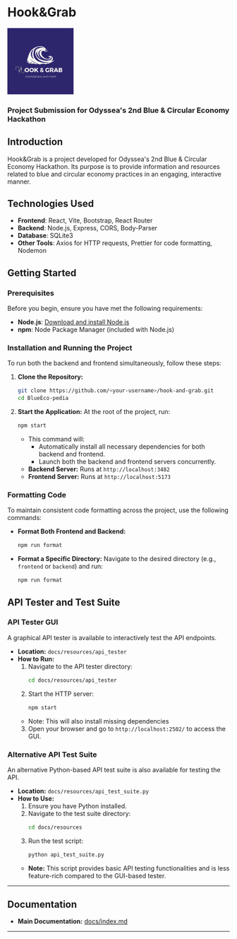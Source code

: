 # Hook&Grab

<img src="presentation/logo.png" alt="Hook&Grab Logo" width="150" />

### Project Submission for Odyssea's 2nd Blue & Circular Economy Hackathon

## Introduction
Hook&Grab is a project developed for Odyssea's 2nd Blue & Circular Economy Hackathon. Its purpose is to provide information and resources related to blue and circular economy practices in an engaging, interactive manner.

## Technologies Used
- **Frontend**: React, Vite, Bootstrap, React Router
- **Backend**: Node.js, Express, CORS, Body-Parser
- **Database**: SQLite3
- **Other Tools**: Axios for HTTP requests, Prettier for code formatting, Nodemon

## Getting Started

### Prerequisites
Before you begin, ensure you have met the following requirements:
- **Node.js**: [Download and install Node.js](https://nodejs.org/)
- **npm**: Node Package Manager (included with Node.js)

### Installation and Running the Project
To run both the backend and frontend simultaneously, follow these steps:

1. **Clone the Repository:**
   ```bash
   git clone https://github.com/<your-username>/hook-and-grab.git
   cd BlueEco-pedia
   ```

2. **Start the Application:**
   At the root of the project, run:
   ```bash
   npm start
   ```
   - This command will:
     - Automatically install all necessary dependencies for both backend and frontend.
     - Launch both the backend and frontend servers concurrently.
   - **Backend Server:** Runs at `http://localhost:3482`
   - **Frontend Server:** Runs at `http://localhost:5173`

### Formatting Code
To maintain consistent code formatting across the project, use the following commands:

- **Format Both Frontend and Backend:**
  ```bash
  npm run format
  ```

- **Format a Specific Directory:**
  Navigate to the desired directory (e.g., `frontend` or `backend`) and run:
  ```bash
  npm run format
  ```

## API Tester and Test Suite

### API Tester GUI
A graphical API tester is available to interactively test the API endpoints.

- **Location:** `docs/resources/api_tester`
- **How to Run:**
  1. Navigate to the API tester directory:
     ```bash
     cd docs/resources/api_tester
     ```
  2. Start the HTTP server:
     ```bash
     npm start
     ```
    - Note: This will also install missing dependencies
  3. Open your browser and go to `http://localhost:2502/` to access the GUI.

### Alternative API Test Suite
An alternative Python-based API test suite is also available for testing the API.

- **Location:** `docs/resources/api_test_suite.py`
- **How to Use:**
  1. Ensure you have Python installed.
  2. Navigate to the test suite directory:
     ```bash
     cd docs/resources
     ```
  3. Run the test script:
     ```bash
     python api_test_suite.py
     ```
  - **Note:** This script provides basic API testing functionalities and is less feature-rich compared to the GUI-based tester.

---

## Documentation

- **Main Documentation:** [docs/index.md](docs/index.md)

---
